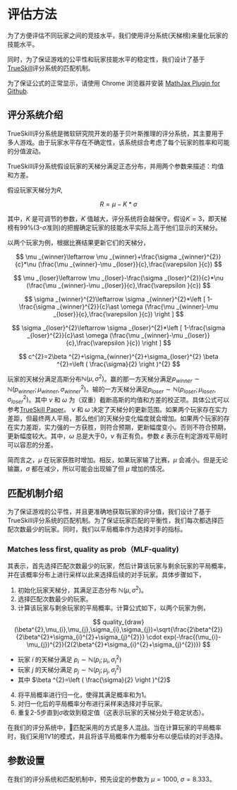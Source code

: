 # 评估方法

为了方便评估不同玩家之间的竞技水平，我们使用评分系统(天梯榜)来量化玩家的技能水平。
  
同时，为了保证游戏的公平性和玩家技能水平的稳定性，我们设计了基于[TrueSkill](https://trueskill.org/)评分系统的匹配机制。

为了保证公式的正常显示，请使用 Chrome 浏览器并安装 [MathJax Plugin for Github](https://chrome.google.com/webstore/detail/mathjax-plugin-for-github/ioemnmodlmafdkllaclgeombjnmnbima/related).

## 评分系统介绍

TrueSkill评分系统是微软研究院开发的基于贝叶斯推理的评分系统，其主要用于多人游戏。由于玩家水平存在不确定性，该系统综合考虑了每个玩家的胜率和可能的分值波动。

TrueSkill评分系统假设玩家的天梯分满足正态分布，并用两个参数来描述：均值和方差。

假设玩家天梯分为$R$, 

$$ R = \mu - K*\sigma $$

其中，$K$ 是可调节的参数，$K$ 值越大，评分系统将会越保守。假设$K=3$，即天梯榜有99%(3-$\sigma$准则)的把握确定玩家的技能水平实际上高于他们显示的天梯分。

以两个玩家为例，根据比赛结果更新它们的天梯分，

$$ \mu _{winner}\leftarrow \mu _{winner}+\frac{\sigma _{winner}^{2}}{c}*\nu (\frac{\mu _{winner}-\mu _{loser}}{c},\frac{\varepsilon }{c}) $$

$$ \mu _{loser}\leftarrow \mu _{loser}-\frac{\sigma _{loser}^{2}}{c}*\nu (\frac{\mu _{winner}-\mu _{loser}}{c},\frac{\varepsilon }{c}) $$

$$ \sigma _{winner}^{2}\leftarrow \sigma _{winner}^{2}*\left [ 1-\frac{\sigma _{winner}^{2}}{c}\ast \omega (\frac{\mu _{winner}-\mu _{loser}}{c},\frac{\varepsilon }{c}) \right ] $$

$$ \sigma _{loser}^{2}\leftarrow \sigma _{loser}^{2}*\left [ 1-\frac{\sigma _{loser}^{2}}{c}\ast \omega (\frac{\mu _{winner}-\mu _{loser}}{c},\frac{\varepsilon }{c}) \right ] $$

$$ c^{2}=2\beta ^{2}+\sigma_{winner}^{2}+\sigma_{loser}^{2} 
\beta ^{2}=\left ( \frac{\sigma}{2} \right )^{2} $$

玩家的天梯分满足高斯分布$\mathbb{N} (\mu ,\sigma ^{2})$。赢的那一方天梯分满足$p_{winner}\sim \mathbb{N} (p_{winner}; \mu_{winner}, \sigma_{winner}^{2})$。输的一方天梯分满足$p_{loser}\sim \mathbb{N}(p_{loser}; \mu_{loser},\sigma_{loser}^{2})$。其中 $\nu$ 和 $\omega$ 为（双重）截断高斯的均值和方差的校正项。具体公式可以参考[TrueSkill Paper](https://www.microsoft.com/en-us/research/publication/trueskilltm-a-bayesian-skill-rating-system/)。 $\nu$ 和 $\omega$ 决定了天梯分的更新范围。如果两个玩家存在实力差距，但最终两人平局，那么他们的天梯分变化幅度就会增加。如果两个玩家的存在实力差距，实力强的一方获胜，则符合预期，更新幅度变小。否则不符合预期，更新幅度较大。其中，$\omega$ 总是大于0，$\nu$ 有正有负。参数 $\varepsilon$ 表示在判定游戏平局时可以容忍的分差。

简而言之，$\mu$ 在玩家获胜时增加。相反，如果玩家输了比赛，$\mu$ 会减小。但是无论输赢，$\sigma$ 都在减少，所以可能会出现输了但 $\mu$ 增加的情况。

## 匹配机制介绍

为了保证游戏的公平性，并且更准确地获取玩家的评分值，我们设计了基于TrueSkill评分系统的匹配机制。为了保证玩家匹配的平衡性，我们每次都选择匹配次数最少的玩家。同时，我们以平局概率作为选择对手的指标。

### Matches less first, quality as prob（MLF-quality)

其表示，首先选择匹配次数最少的玩家，然后计算该玩家与剩余玩家的平局概率，并在该概率分布上进行采样以此来选择后续的对手玩家。具体步骤如下，

1. 初始化玩家天梯分，其满足正态分布 $\mathbb{N} (\mu ,\sigma ^{2})$。
2. 选择匹配次数最少的玩家。
3. 计算该玩家与剩余玩家的平局概率。计算公式如下，以两个玩家为例，

$$ quality_{draw}(\beta^{2},\mu_{i},\mu_{j},\sigma_{i},\sigma_{j})=\sqrt{\frac{2\beta^{2}}{2\beta^{2}+\sigma_{i}^{2}+\sigma_{j}^{2}}}  \cdot exp(-\frac{(\mu_{i}-\mu_{j})^{2}}{2(2\beta^{2}+\sigma_{i}^{2}+\sigma_{j}^{2})}) $$

  * 玩家 $i$ 的天梯分满足 $p_{i}\sim \mathbb{N}(p_{i};\mu_{i},\sigma_{i}^{2})$
  * 玩家 $j$ 的天梯分满足 $p_{j}\sim \mathbb{N}(p_{j};\mu_{j},\sigma_{j}^{2})$ 
  * 其中 $\beta ^{2}=\left ( \frac{\sigma}{2} \right )^{2}$

4. 将平局概率进行归一化，使得其满足概率和为1。
5. 对归一化后的平局概率分布进行采样来选择对手玩家。
6. 重复2-5步直到$\sigma$收敛到稳定值（这表示玩家的天梯分处于稳定状态）。

在我们的评分系统中，匹配采用的方式是多人混战。当在计算玩家的平局概率时，我们采用1V1的模式，并且将该平局概率作为概率分布以便后续的对手选择。

## 参数设置

在我们的评分系统和匹配机制中，预先设定的参数为 $\mu=1000$, $\sigma=8.333$。











